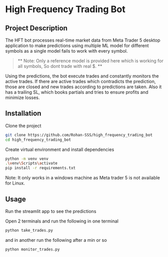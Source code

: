 # High Frequency Trading Bot

## Project Description

The HFT bot processes real-time market data from Meta Trader 5 desktop application to make predictions using multiple ML model for different symbols as a single model fails to work with every symbol.
> ** Note: Only a reference model is provided here which is working for all symbols, So dont trade with real $. **

Using the predictions, the bot execute trades and constantly monitors the active trades. If there are active trades which contradicts the prediction, those are closed and new trades according to predictions are taken.
Also it has a trailing SL, which books partials and tries to ensure profits and minimize losses.

## Installation

Clone the project
```bash
git clone https://github.com/Rohan-SSS/high_frequency_trading_bot
cd high_frequency_trading_bot
```

Create virtual environment and install dependencies
```bash
python -m venv venv
.\venv\Scripts\activate
pip install -r requirements.txt
```

Note: It only works in a windows machine as Meta trader 5 is not available for Linux.

## Usage

Run the streamlit app to see the predictions

Open 2 terminals and run the following in one terminal

```bash
python take_trades.py
```

and in another run the following after a min or so
```bash
python monitor_trades.py
```